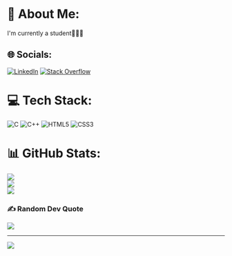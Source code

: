 # 💫 About Me:
I'm currently a student👾👾👾


## 🌐 Socials:
[![LinkedIn](https://img.shields.io/badge/LinkedIn-%230077B5.svg?logo=linkedin&logoColor=white)](https://linkedin.com/in/randika-kumaranayake) [![Stack Overflow](https://img.shields.io/badge/-Stackoverflow-FE7A16?logo=stack-overflow&logoColor=white)](https://stackoverflow.com/users/20249165) 

# 💻 Tech Stack:
![C](https://img.shields.io/badge/c-%2300599C.svg?style=for-the-badge&logo=c&logoColor=white) ![C++](https://img.shields.io/badge/c++-%2300599C.svg?style=for-the-badge&logo=c%2B%2B&logoColor=white) ![HTML5](https://img.shields.io/badge/html5-%23E34F26.svg?style=for-the-badge&logo=html5&logoColor=white) ![CSS3](https://img.shields.io/badge/css3-%231572B6.svg?style=for-the-badge&logo=css3&logoColor=white)
# 📊 GitHub Stats:
![](https://github-readme-stats.vercel.app/api?username=DRandika&theme=blue-green&hide_border=false&include_all_commits=true&count_private=false)<br/>
![](https://github-readme-streak-stats.herokuapp.com/?user=DRandika&theme=blue-green&hide_border=false)<br/>
![](https://github-readme-stats.vercel.app/api/top-langs/?username=DRandika&theme=blue-green&hide_border=false&include_all_commits=true&count_private=false&layout=compact)

### ✍️ Random Dev Quote
![](https://quotes-github-readme.vercel.app/api?type=horizontal&theme=radical)

---
[![](https://visitcount.itsvg.in/api?id=DRandika&icon=0&color=0)](https://visitcount.itsvg.in)

<!-- Proudly created with GPRM ( https://gprm.itsvg.in ) -->
